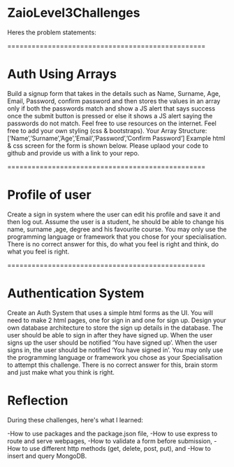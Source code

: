 # ZaioLevel3Challenges

Heres the problem statements:

=================================================
# Auth Using Arrays

Build a signup form that takes in the details such as Name, Surname, Age, Email, Password, confirm password and then 
stores the values in an array only if both the passwords match and show a JS alert that says success once the submit 
button is pressed or else it shows a JS alert saying the passwords do not match. Feel free to use resources on the internet. 
Feel free to add your own styling (css & bootstraps). Your Array Structure: 
[‘Name’,’Surname’,’Age’,’Email’,’Password’,’Confirm Password’] 
Example html & css screen for the form is shown below. 
Please uplaod your code to github and provide us with a link to your repo.

=================================================

# Profile of user

Create a sign in system where the user can edit his profile and save it and then log out. 
Assume the user is a student, he should be able to change his name, surname ,age, 
degree and his favourite course. 
You may only use the programming language or framework that you chose for your specialisation. 
There is no correct answer for this, do what you feel is right and think, do what you feel is right.


=================================================

# Authentication System

Create an Auth System that uses a simple html forms as the UI. You will need to make 2 html pages, 
one for sign in and one for sign up. Design your own database architecture to store the sign up details in the database. 
The user should be able to sign in after they have signed up. When the user signs up the user should be notified 
‘You have signed up’. When the user signs in, the user should be notified ‘You have signed in’. 
You may only use the programming language or framework you chose as your Specialisation to attempt this challenge. 
There is no correct answer for this, brain storm and just make what you think is right.

# Reflection

During these challenges, here's what I learned:

-How to use packages and the package.json file,
-How to use express to route and serve webpages,
-How to validate a form before submission,
-How to use different http methods (get, delete, post, put), and
-How to insert and query MongoDB.

